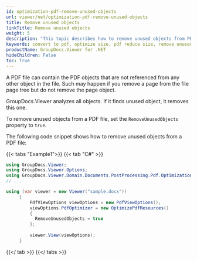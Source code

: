 ```yaml
---
id: optimization-pdf-remove-unused-objects
url: viewer/net/optimization-pdf-remove-unused-objects
title: Remove unused objects
linkTitle: Remove unused objects
weight: 5
description: "This topic describes how to remove unused objects from PDF file using the GroupDocs.Viewer .NET API (C#)."
keywords: convert to pdf, optimize size, pdf reduce size, remove unused objects
productName: GroupDocs.Viewer for .NET
hideChildren: False
toc: True
---
```

A PDF file can contain the PDF objects that are not referenced from any other object in the file. Such may happen if you remove a page from the file page tree but do not remove the page object.

GroupDocs.Viewer analyzes all objects. If it finds unused object, it removes this one.

To remove unused objects from a PDF file, set the `RemoveUnusedObjects` property to `true`.

The following code snippet shows how to remove unused objects from a PDF file:

{{< tabs "Example1">}}
{{< tab "C#" >}}
```csharp
using GroupDocs.Viewer;
using GroupDocs.Viewer.Options;
using GroupDocs.Viewer.Domain.Documents.PostProcessing.Pdf.Optimization;
// ...

using (var viewer = new Viewer("sample.docx"))
     {
         PdfViewOptions viewOptions = new PdfViewOptions();
         viewOptions.PdfOptimizer = new OptimizePdfResources()
         {
           RemoveUnusedObjects = true
         };
     
         viewer.View(viewOptions);
     }
```
{{</ tab >}}
{{</ tabs >}}

